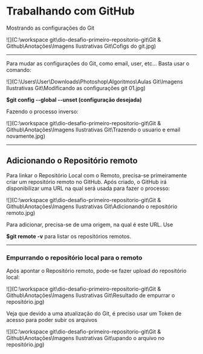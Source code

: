 # Trabalhando com GitHub

  Mostrando as configurações do Git 

![](C:\workspace git\dio-desafio-primeiro-repositorio-git\Git & Github\Anotações\Imagens Ilustrativas Git\Cofigs do git.jpg)

------

Para mudar as configurações do Git, como email, user, etc... Basta usar o comando:

![](C:\Users\User\Downloads\Photoshop\Algoritmos\Aulas Git\Imagens Ilustrativas Git\Modificando as configurações git 01.jpg)

**$git config --global --unset (configuração desejada)**

Fazendo o processo inverso:

![](C:\workspace git\dio-desafio-primeiro-repositorio-git\Git & Github\Anotações\Imagens Ilustrativas Git\Trazendo o usuario e email novamente.jpg)

------

## Adicionando o Repositório remoto

Para linkar o Repositório Local com o Remoto, precisa-se primeiramente criar um repositório remoto no GitHub. Após criado, o GitHub irá disponibilizar uma URL na qual será usada para fazer o processo:

![](C:\workspace git\dio-desafio-primeiro-repositorio-git\Git & Github\Anotações\Imagens Ilustrativas Git\Adicionando o repositório remoto.jpg)

Para adicionar, precisa-se de uma origem, na qual é este URL. Use 

**$git remote -v** para listar os repositórios remotos.

------

### Empurrando o repositório local para o remoto

Após apontar o Repositório remoto, pode-se fazer upload do repositório local:

![](C:\workspace git\dio-desafio-primeiro-repositorio-git\Git & Github\Anotações\Imagens Ilustrativas Git\Resultado de empurrar o repositório.jpg)

Veja que devido a uma atualização do Git, é preciso usar um Token de acesso para poder subir os arquivos

![](C:\workspace git\dio-desafio-primeiro-repositorio-git\Git & Github\Anotações\Imagens Ilustrativas Git\upando o arquivo no repositório.jpg)